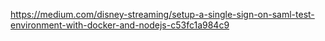 https://medium.com/disney-streaming/setup-a-single-sign-on-saml-test-environment-with-docker-and-nodejs-c53fc1a984c9